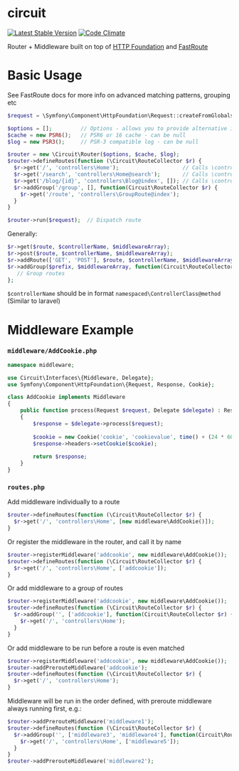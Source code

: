 # circuit
[![Latest Stable Version](https://poser.pugx.org/brokencube/circuit/v/stable)](https://packagist.org/packages/brokencube/circuit)
[![Code Climate](https://codeclimate.com/github/brokencube/circuit/badges/gpa.svg)](https://codeclimate.com/github/brokencube/circuit) 

Router + Middleware built on top of [HTTP Foundation](https://github.com/symfony/http-foundation) and [FastRoute](https://github.com/nikic/FastRoute)

# Basic Usage
See FastRoute docs for more info on advanced matching patterns, grouping etc
```php
$request = \Symfony\Component\HttpFoundation\Request::createFromGlobals();  // From HTTP Foundation

$options = [];         // Options - allows you to provide alternative internals - see below
$cache = new PSR6();   // PSR6 or 16 cache - can be null
$log = new PSR3();     // PSR-3 compatible log - can be null

$router = new \Circuit\Router($options, $cache, $log);
$router->defineRoutes(function (\Circuit\RouteCollector $r) {
  $r->get('/', 'controllers\Home');                    // Calls \controllers\Home->index($request);
  $r->get('/search', 'controllers\Home@search');       // Calls \controllers\Home->search($request);
  $r->get('/blog/{id}', 'controllers\Blog@index', []); // Calls \controllers\Blog->index($request, $id);
  $r->addGroup('/group', [], function(Circuit\RouteCollector $r) {
    $r->get('/route', 'controllers\GroupRoute@index'); 
  }
}

$router->run($request);  // Dispatch route
```
Generally:
```php
$r->get($route, $controllerName, $middlewareArray);
$r->post($route, $controllerName, $middlewareArray);
$r->addRoute(['GET', 'POST'], $route, $controllerName, $middlewareArray);
$r->addGroup($prefix, $middlewareArray, function(Circuit\RouteCollector $r) {
   // Group routes
};
```
`$controllerName` should be in format `namespaced\ControllerClass@method`  (Similar to laravel)


# Middleware Example
### `middleware/AddCookie.php`
```php
namespace middleware;

use Circuit\Interfaces\{Middleware, Delegate};
use Symfony\Component\HttpFoundation\{Request, Response, Cookie};

class AddCookie implements Middleware
{
    public function process(Request $request, Delegate $delegate) : Response
    {
        $response = $delegate->process($request);
        
        $cookie = new Cookie('cookie', 'cookievalue', time() + (24 * 60 * 60));
        $response->headers->setCookie($cookie);
        
        return $response;        
    }
}
```

### `routes.php`
Add middleware individually to a route
```php
$router->defineRoutes(function (\Circuit\RouteCollector $r) {
  $r->get('/', 'controllers\Home', [new middleware\AddCookie()]);  
}
```
Or register the middleware in the router, and call it by name
```php
$router->registerMiddleware('addcookie', new middleware\AddCookie());
$router->defineRoutes(function (\Circuit\RouteCollector $r) {
  $r->get('/', 'controllers\Home', ['addcookie']);
}
```
Or add middleware to a group of routes
```php
$router->registerMiddleware('addcookie', new middleware\AddCookie());
$router->defineRoutes(function (\Circuit\RouteCollector $r) {
  $r->addGroup('', ['addcookie'], function(Circuit\RouteCollector $r) {
    $r->get('/', 'controllers\Home');  
  }
}
```
Or add middleware to be run before a route is even matched
```php
$router->registerMiddleware('addcookie', new middleware\AddCookie());
$router->addPrerouteMiddleware('addcookie');
$router->defineRoutes(function (\Circuit\RouteCollector $r) {
  $r->get('/', 'controllers\Home');  
}
```

Middleware will be run in the order defined, with preroute middleware always running first, e.g.:
```php
$router->addPrerouteMiddleware('middleware1');
$router->defineRoutes(function (\Circuit\RouteCollector $r) {
  $r->addGroup('', ['middleware3', 'middleware4'], function(Circuit\RouteCollector $r) {
    $r->get('/', 'controllers\Home', ['middleware5']);  
  }
}
$router->addPrerouteMiddleware('middleware2');
```


